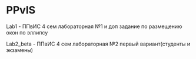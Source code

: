 # PPvIS
Lab1 - ППвИС 4 сем лабораторная №1 и доп задание по размещению окон по эллипсу

Lab2_beta - ППвИС 4 сем лабораторная №2 первый вариант(студенты и экзамены)

